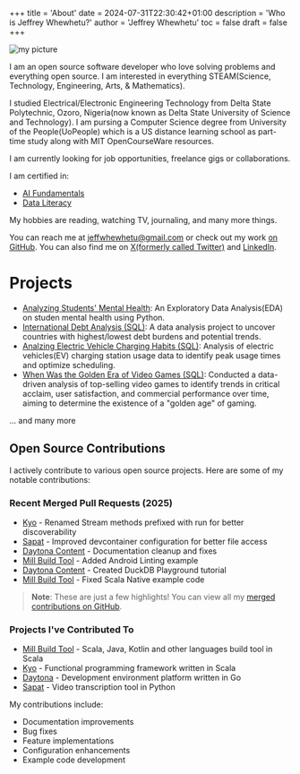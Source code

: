 +++
title = 'About'
date = 2024-07-31T22:30:42+01:00
description = 'Who is Jeffrey Whewhetu?'
author = 'Jeffrey Whewhetu'
toc = false
draft = false
+++

![my picture](stewie_small.jpg)

I am an open source software developer who love solving problems and everything open source. I am interested in everything STEAM(Science, Technology, Engineering, Arts, & Mathematics).


I studied Electrical/Electronic Engineering Technology from Delta State Polytechnic, Ozoro, Nigeria(now known as Delta State University of Science and Technology).
I am pursing a Computer Science degree from University of the People(UoPeople) which is a US distance learning school as part-time study along with MIT OpenCourseWare resources.

I am currently looking for job opportunities, freelance gigs or collaborations.

I am certified in:

* [AI Fundamentals](https://www.datacamp.com/skill-verification/AIF0025779916184)
* [Data Literacy](https://www.datacamp.com/skill-verification/DL0039179656230)

My hobbies are reading, watching TV, journaling, and many more things.


You can reach me at [jeffwhewhetu@gmail.com](mailto:jeffwhewhetu@gmail.com) or check out my work [on GitHub](https://github.com/c0d33ngr). You can also find me on [X(formerly called Twitter)](https://x.com/c0d33ngr) and [LinkedIn](https://www.linkedin.com/in/jeffrey-whewhetu-483170240).


# Projects
- [Analyzing Students' Mental Health](https://www.datacamp.com/datalab/w/4541e288-4861-4f5c-8f9d-5238756d158e/edit): An Exploratory Data Analysis(EDA) on studen mental health using Python.
- [International Debt Analysis (SQL)](https://www.datacamp.com/datalab/w/6d78b9cf-ecdf-4270-9ecd-0fc04eac16a2/edit): A data analysis project to uncover countries with highest/lowest debt burdens and potential trends.
- [Analzing Electric Vehicle Charging Habits (SQL)](https://www.datacamp.com/datalab/w/f6c5bfcd-aaca-42a4-bb8d-4bf7eb96f28e/edit): Analysis of electric vehicles(EV) charging station usage data to identify peak usage times and optimize scheduling.
- [When Was the Golden Era of Video Games (SQL)](https://www.datacamp.com/datalab/w/c595576c-7af9-432a-a92e-15afe9b441dd/edit): Conducted a data-driven analysis of top-selling video games to identify trends in critical acclaim, user satisfaction, and commercial performance over time, aiming to determine the existence of a "golden age" of gaming. 

... and many more

## Open Source Contributions

I actively contribute to various open source projects. Here are some of my notable contributions:

### Recent Merged Pull Requests (2025)

- [Kyo](https://github.com/getkyo/kyo/pull/1062) - Renamed Stream methods prefixed with run for better discoverability
- [Sapat](https://github.com/nkkko/sapat/pull/9) - Improved devcontainer configuration for better file access
- [Daytona Content](https://github.com/daytonaio/content/pull/142) - Documentation cleanup and fixes
- [Mill Build Tool](https://github.com/com-lihaoyi/mill/pull/3931) - Added Android Linting example
- [Daytona Content](https://github.com/daytonaio/content/pull/117) - Created DuckDB Playground tutorial
- [Mill Build Tool](https://github.com/com-lihaoyi/mill/pull/3899) - Fixed Scala Native example code

> **Note**: These are just a few highlights! You can view all my [merged contributions on GitHub](https://github.com/search?q=is%3Apr+author%3Ac0d33ngr+is%3Amerged&type=pullrequests).

### Projects I've Contributed To

- [Mill Build Tool](https://github.com/com-lihaoyi/mill) - Scala, Java, Kotlin and other languages build tool in Scala
- [Kyo](https://github.com/getkyo/kyo) - Functional programming framework written in Scala
- [Daytona](https://github.com/daytonaio/content) - Development environment platform written in Go
- [Sapat](https://github.com/nkkko/sapat) - Video transcription tool in Python

My contributions include:
- Documentation improvements
- Bug fixes
- Feature implementations
- Configuration enhancements
- Example code development
